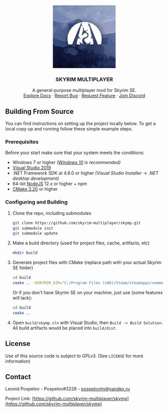 <!-- PROJECT LOGO -->
<br />
<p align="center">
  <a href="https://skymp.io">
    <img src="skymp.jpg" alt="Logo" width="200" height="200">
  </a>

  <h3 align="center">SKYRIM MULTIPLAYER</h3>

  <p align="center">
    A general-purpose multiplayer mod for Skyrim SE. 
    <br>
    <a href="https://github.com/skyrim-multiplayer/skymp/tree/main/skymp5-docs">Explore Docs</a>
    ·
    <a href="https://github.com/skyrim-multiplayer/skymp/issues">Report Bug</a>
    ·
    <a href="https://github.com/skyrim-multiplayer/skymp/issues">Request Feature</a> 
    ·
    <a href="https://discord.gg/m6GMUcC">Join Discord</a>
  </p>
</p>

## Building From Source

You can find instructions on setting up the project locally below.
To get a local copy up and running follow these simple example steps.

### Prerequisites

Before your start make sure that your system meets the conditions:

* Windows 7 or higher *([Windows 10](https://www.microsoft.com/en-us/software-download/windows10) is recommended)*
* [Visual Studio 2019](https://visualstudio.microsoft.com/downloads/)
* .NET Framework SDK at 4.6.0 or higher *(Visual Studio Installer -> .NET desktop development)*
* 64-bit [NodeJS](https://nodejs.org/en/download/) 12.x or higher + npm
* [CMake 3.20](https://cmake.org/download/) or higher

### Configuring and Building

1. Clone the repo, including submodules
   ```sh
   git clone https://github.com/skyrim-multiplayer/skymp.git
   git submodule init
   git submodule update
   ```
2. Make a build directory (used for project files, cache, artifacts, etc)
   ```sh
   mkdir build
   ```
3. Generate project files with CMake (replace path with your actual Skyrim SE folder)
   ```sh
   cd build
   cmake .. -DSKYRIM_DIR="C:/Program Files (x86)/Steam/steamapps/common/Skyrim Special Edition"
   ```
   Or if you don't have Skyrim SE on your machine, just use (some features will lack):
   ```sh
   cd build
   cmake ..
   ```
4. Open `build/skymp.sln` with Visual Studio, then `Build -> Build Solution`.
   All build artifacts would be placed into `build/dist`.

## License

Use of this source code is subject to GPLv3. (See `LICENSE` for more information)

<!-- CONTACT -->
## Contact

Leonid Pospelov - Pospelov#3228 - pospelovlm@yandex.ru

Project Link: [https://github.com/skyrim-multiplayer/skymp](https://github.com/skyrim-multiplayer/skymp)
